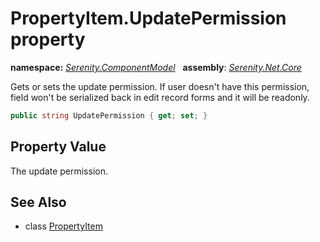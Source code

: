 # PropertyItem.UpdatePermission property
**namespace:** *[Serenity.ComponentModel](../../README.md#serenity.componentmodel-namespace)*   **assembly**: *[Serenity.Net.Core](../../README.md)*

Gets or sets the update permission. If user doesn't have this permission, field won't be serialized back in edit record forms and it will be readonly.

```csharp
public string UpdatePermission { get; set; }
```

## Property Value

The update permission.

## See Also

* class [PropertyItem](../PropertyItem.md)